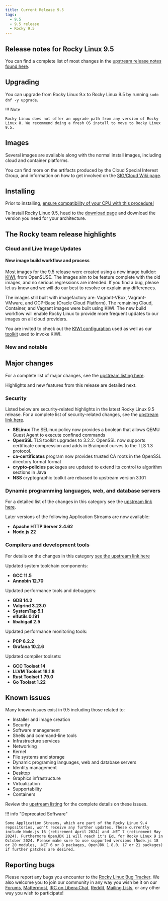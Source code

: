 ```yaml
---
title: Current Release 9.5
tags:
  - 9.5
  - 9.5 release
  - Rocky 9.5
---
```


## Release notes for Rocky Linux 9.5

You can find a complete list of most changes in the [upstream release notes found here](https://docs.redhat.com/en/documentation/red_hat_enterprise_linux/9/html-single/9.5_release_notes/index).

## Upgrading

You can upgrade from Rocky Linux 9.x to Rocky Linux 9.5 by running `sudo dnf -y upgrade`.

!!! Note

    Rocky Linux does not offer an upgrade path from any version of Rocky Linux 8. We recommend doing a fresh OS install to move to Rocky Linux 9.5.

## Images

Several images are available along with the normal install images, including cloud and container platforms.

You can find more on the artifacts produced by the Cloud Special Interest Group, and information on how to get involved on the [SIG/Cloud Wiki page](https://sig-cloud.rocky.page/).

## Installing

Prior to installing, [ensure compatibility of your CPU with this procedure!](https://docs.rockylinux.org/gemstones/test_cpu_compat/)

To install Rocky Linux 9.5, head to the [download page](https://rockylinux.org/download/) and download the version you need for your architecture.

## The Rocky team release highlights

### Cloud and Live Image Updates

#### New image build workflow and process

Most images for the 9.5 release were created using a new image builder: [KIWI](https://github.com/OSInside/kiwi/), from OpenSUSE. The images aim to be feature complete with the old images, and no serious regressions are intended. If you find a bug, please let us know and we will do our best to resolve or explain any differences.

The images still built with imagefactory are: Vagrant-VBox, Vagrant-VMware, and OCP-Base (Oracle Cloud Platform). The remaining Cloud, Container, and Vagrant images were built using KIWI. The new build workflow will enable Rocky Linux to provide more frequent updates to our images on all cloud providers.

You are invited to check out the [KIWI configuration](https://git.resf.org/sig_core/rocky-kiwi-descriptions/src/branch/r9) used as well as our [toolkit](https://git.resf.org/sig_core/toolkit) used to invoke KIWI.

### New and notable

## Major changes

For a complete list of major changes, see the [upstream listing here](https://docs.redhat.com/en/documentation/red_hat_enterprise_linux/9/html-single/9.5_release_notes/index#overview-major-changes).

Highlights and new features from this release are detailed next.

### Security

Listed below are security-related highlights in the latest Rocky Linux 9.5 release. For a complete list of security-related changes, see the [upstream link here](https://docs.redhat.com/en/documentation/red_hat_enterprise_linux/9/html-single/9.5_release_notes/index#new-features-security).

* **SELinux** The SELinux policy now provides a boolean that allows QEMU Guest Agent to execute confined commands 
* **OpenSSL** TLS toolkit upgrades to 3.2.2. OpenSSL now supports certificate compression and adds in Brainpool curves to the TLS 1.3 protocol.
* **ca-certificates** program now provides trusted CA roots in the OpenSSL directory format format
* **crypto-policies** packages are updated to extend its control to algorithm sections in Java
* **NSS** cryptographic toolkit are rebased to upstream version 3.101

### Dynamic programming languages, web, and database servers

For a detailed list of the changes in this category see the [upstream link here](https://docs.redhat.com/en/documentation/red_hat_enterprise_linux/9/html-single/9.5_release_notes/index#new-features-dynamic-programming-languages-web-and-database-servers).

Later versions of the following Application Streams are now available:

* **Apache HTTP Server 2.4.62**
* **Node.js 22**

### Compilers and development tools

For details on the changes in this category [see the upstream link here](https://docs.redhat.com/en/documentation/red_hat_enterprise_linux/9/html-single/9.5_release_notes/index#new-features-compilers-and-development-tools)

Updated system toolchain components:

* **GCC 11.5**
* **Annobin 12.70**

Updated performance tools and debuggers:

* **GDB 14.2**
* **Valgrind 3.23.0**
* **SystemTap 5.1**
* **elfutils 0.191**
* **libabigail 2.5**

Updated performance monitoring tools:

* **PCP 6.2.2**
* **Grafana 10.2.6**

Updated compiler toolsets:

* **GCC Toolset 14**
* **LLVM Toolset 18.1.8**
* **Rust Toolset 1.79.0**
* **Go Toolset 1.22**

## Known issues

Many known issues exist in 9.5 including those related to:

* Installer and image creation
* Security
* Software management
* Shells and command-line tools
* Infrastructure services
* Networking
* Kernel
* File systems and storage
* Dynamic programing languages, web and database servers
* Identity management
* Desktop
* Graphics infrastructure
* Virtualization
* Supportability
* Containers

Review the [upstream listing](https://docs.redhat.com/en/documentation/red_hat_enterprise_linux/9/pdf/9.5_release_notes/Red_Hat_Enterprise_Linux-9-9.5_Release_Notes-en-US.pdf#__WKANCHOR_5g) for the complete details on these issues.

!!! info "Deprecated Software"

    Some Application Streams, which are part of the Rocky Linux 9.4 repositories, won't receive any further updates. These currently include Node.js 16 (retirement April 2024) and .NET 7 (retirement May 2024). Furthermore OpenJDK 11 will reach it's EoL for Rocky Linux 9 in October 2024. Please make sure to use supported versions (Node.js 18 or 20 modules, .NET 6 or 8 packages, OpenJDK 1.8.0, 17 or 21 packages) if further patches are desired.

## Reporting bugs

Please report any bugs you encounter to the [Rocky Linux Bug Tracker](https://bugs.rockylinux.org/). We also welcome you to join our community in any way you wish be it on our [Forums](https://forums.rockylinux.org), [Mattermost](https://chat.rockylinux.org), [IRC on Libera.Chat](irc://irc.liberachat/rockylinux), [Reddit](https://reddit.com/r/rockylinux), [Mailing Lists](https://lists.resf.org), or any other way you wish to participate!
